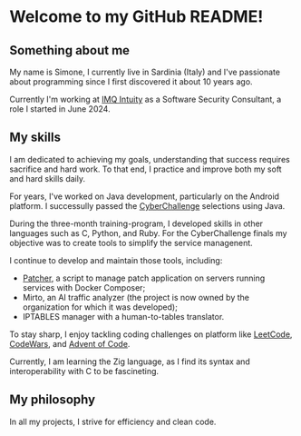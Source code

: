 # Welcome to my GitHub README!

## Something about me
My name is Simone, I currently live in Sardinia (Italy) and I've passionate about programming since I first discovered it about 10 years ago.

Currently I'm working at [IMQ Intuity](https://www.intuity.it/) as a Software Security Consultant, a role I started in June 2024.

## My skills
I am dedicated to achieving my goals, understanding that success requires sacrifice and hard work. To that end, I practice and improve both my soft and hard skills daily.

For years, I've worked on Java development, particularly on the Android platform. I successully passed the [CyberChallenge](https://cyberchallenge.it/) selections using Java.

During the three-month training-program, I developed skills in other languages such as C, Python, and Ruby. For the CyberChallenge finals my objective was to create tools to simplify the service managenent.

I continue to develop and maintain those tools, including:
- [Patcher](https://github.com/simonecocco/patcher), a script to manage patch application on servers running services with Docker Composer;
- Mirto, an AI traffic analyzer (the project is now owned by the organization for which it was developed);
- IPTABLES manager with a human-to-tables translator.

To stay sharp, I enjoy tackling coding challenges on platform like [LeetCode](https://leetcode.com/u/simonecocco/), [CodeWars](https://www.codewars.com/users/simonecocco), and [Advent of Code](https://github.com/simonecocco/Advent-of-Code).

Currently, I am learning the Zig language, as I find its syntax and interoperability with C to be fascineting.

## My philosophy
In all my projects, I strive for efficiency and clean code.
